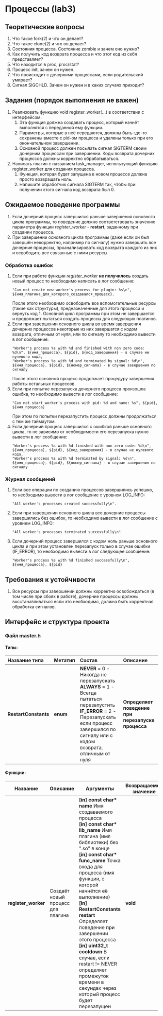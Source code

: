 # Процессы (lab3)

## Теоретические вопросы

1. Что такое fork(2) и что он делает?
1. Что такое clone(2) и что он делает?
1. Состояния процесса. Состояние zombie и зачем оно нужно?
1. Как получить код возврата процесса и что этот код из себя представляет?
1. Что находится в proc, proc/stat?
1. Процесс init, зачем он нужен.
1. Что происходит с дочерними процессами, если родительский умирает?
1. Сигнал SIGCHLD. Зачем он нужен и в каких случаях приходит?

## Задания (порядок выполнения не важен)
1. Реализовать функцию void register_worker(...) в соответствии с интерфейсом.
    1. Эта функция должна создавать процесс, который начнёт выполнятся с переданной ему функции.
    1. Параметры, которые в неё передаются, должны быть где-то сохранены вместе с pid-ом процесса и
        удалены только при его окончательном завершении.
    1. Основной процесс должен посылать сигнал SIGTERM своим дочерним процессам при завершении.
        Коды возврата дочерних процессов должны корректно обрабатываться.
1. Написать плагин с названием task_manager, использующий функцию register_worker для создания процесса.
    1. Функция, которая будет запущена в новом процессе должна просто возвращать ноль.
    1. Напишите обработчик сигнала SIGTERM так, чтобы при получении этого сигнала код возврата был 0.

## Ожидаемое поведение программы

1. Если дочерний процесс завершился раньше завершения основного цикла программы, то поведение должно соответствовать
 значению параметра функции *register_worker* - **restart**, заданному при создании процесса.
1. При завершении основного цикла программы (даже если он был завершён некорректно, например по сигналу) нужно завершить все
 дочерние процессы, проанализировать код возврата каждого из них и освободить все связанные с ними ресурсы.

### Обработка ошибок

1. Если при работе функции *register_worker* **не получилось** создать новый процесс то необходимо
 написать в лог сообщение:
    ```
    "Can not create new worker's process for plugin: %s\n", ${имя_плагина_для_которого_создавался_процесс}.
    ```
    После этого необходимо освободить все вспомогательные ресурсы (такие как структуры), предназначенные для этого процесса и
    вернуть код 1.
    Основной цикл программы при этом не завершается и продолжает пытаться создать процессы для следующих плагинов.
1. Если при завершении основного цикла во время завершения дочерних процессов некоторые из них завершатся с кодом возврата,
отличным от нуля, или по сигналу то необходимо вывести в лог сообщение:
    ```
    "Worker's process %s with %d and finished with non zero code: %d\n", ${имя_процесса}, ${pid}, ${код_завершения} - в случае не нулевого кода,
    "Worker's process %s with %d and terminated by signal: %d\n", ${имя_процесса}, ${pid}, ${номер_сигнала} - в случае завершения по сигналу
    ```
    После этого основной процесс продолжает процедуру завершения работы остальных процессов.
1. Если при попытке перезапуска дочернего процесса произошла ошибка, то необходимо вывести в лог сообщение:
    ```
    "Can not start worker's process with pid: %d and name: %s", ${pid}, ${имя_процесса}
    ```
    При этом по попытки перезапустить процесс должны продолжаться с тем же таймаутом.
1. Если дочерний процесс завершился с ошибкой раньше основного цикла, то не зависимо от необходимости его перезапуска
 нужно вывести в лог сообщение:
    ```
    "Worker's process %s with %d finished with non zero code: %d\n", ${имя_процесса}, ${pid}, ${код_завершения} - в случае не нулевого кода,
    "Worker's process %s with %d terminated by signal: %d\n", ${имя_процесса}, ${pid}, ${номер_сигнала} - в случае завершения по сигналу
    ```

### Журнал сообщений

1. Если все операции по созданию процессов завершились успешно, то необходимо вывести в лог сообщение с уровнем LOG_INFO:
    ```
    "All worker's processes created successfully\n".
    ```
1. Если при завершении основного цикла все дочерние процессы завершились без ошибок, то необходимо вывести в лог сообщение с уровнем
 LOG_INFO:
    ```
    "All worker's processes terminated successfully\n".
    ```
1. Если дочерний процесс завершился с кодом ноль раньше основного цикла и при этом установлен перезапуск только в случае ошибки
 (IF_ERROR), то необходимо вывести в лог следующее сообщение:
    ```
    "Worker's process %s with %d finished successfully\n", ${имя_процесса}, ${pid}
    ```

## Требования к устойчивости

1. Все ресурсы при завершении должны корректно освобождаться (в том числе при сбоях в работе),
    дочерние процессы должны восстанавливаться если это необходимо, должна быть корректная обработка сигналов.

## Интерфейс и структура проекта

### Файл master.h

#### Типы:

<table>
  <thead>
    <tr>
      <th style="text-align: left;">Название типа</th>
      <th style="text-align: left;">Метатип</th>
      <th style="text-align: left;">Состав</th>
      <th style="text-align: left;">Описание</th>
    </tr>
  </thead>
  <tbody>
    <tr>
      <td style="text-align: left;"><b>RestartConstants</b></td>
      <td style="text-align: left;"><b>enum</b></td>
      <td style="text-align: left;">
        <b>NEVER</b> = 0 - Никогда не перезапускать<br>
        <b>ALWAYS</b> = 1 - Всегда пытаться перезапустить<br>
        <b>IF_ERROR</b> = 2 - Перезапускать если процесс завершился по сигналу или
            с кодом возврата, отличным от нуля
      </td>
      <td style="text-align: left;"><b>Определяет поведение при перезапуске процесса</b></td>
    </tr>
  </tbody>
</table>

#### Функции:

<table>
    <thead>
        <tr>
            <th>Название</th>
            <th>Описание</th>
            <th>Аргументы</th>
            <th>Возвращаемое значение</th>
        </tr>
    </thead>
    <tbody>
        <tr>
            <td><b>register_worker</b></td>
            <td>Создаёт новый процесс для плагина</td>
            <td>
                <b>[in] const char* name</b> Имя создаваемого процесса<br>
                <b>[in] const char* lib_name</b> Имя плагина (имя библиотеки) без ".so" в конце<br>
                <b>[in] const char* func_name</b> Точка входа для процесса (имя функции, с которой начнётся её выполнение)<br>
                <b>[in] RestartConstants restart</b> Определяет поведение при завершении этого процесса<br>
                <b>[in] uint32_t cooldown</b> В случае, если restart != NEVER определяет промежуток времени в секундах
                    через который процесс будет перезапущен
            </td>
            <td><b>void</td>
        </tr>
    </tbody>
</table>
